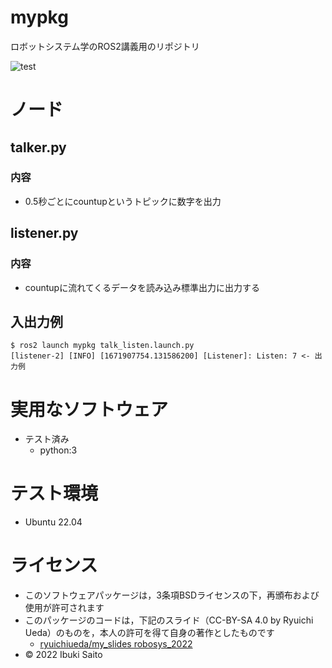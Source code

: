 # mypkg
ロボットシステム学のROS2講義用のリポジトリ


![test](https://github.com/ibukisaito/mypkg/actions/workflows/test.yml/badge.svg)
# ノード

## talker.py
### 内容
* 0.5秒ごとにcountupというトピックに数字を出力

## listener.py
### 内容
* countupに流れてくるデータを読み込み標準出力に出力する

## 入出力例
```
$ ros2 launch mypkg talk_listen.launch.py
[listener-2] [INFO] [1671907754.131586200] [Listener]: Listen: 7 <- 出力例
```

# 実用なソフトウェア
* テスト済み
  * python:3


# テスト環境
* Ubuntu 22.04

# ライセンス
* このソフトウェアパッケージは，3条項BSDライセンスの下，再頒布および使用が許可されます
* このパッケージのコードは，下記のスライド（CC-BY-SA 4.0 by Ryuichi Ueda）のものを，本人の許可を得て自身の著作としたものです
	* [ryuichiueda/my_slides robosys_2022](https://github.com/ryuichiueda/my_slides/tree/master/robosys_2022)
* © 2022 Ibuki Saito
